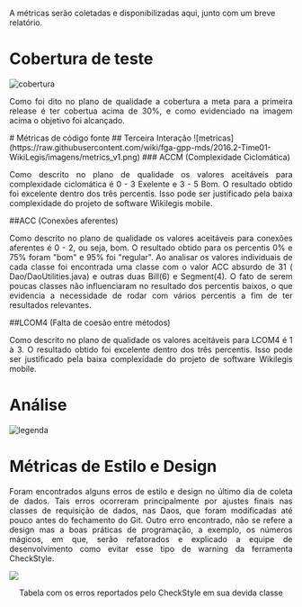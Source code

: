A métricas serão coletadas e disponibilizadas aqui, junto com um breve relatório.
# Cobertura de teste
![cobertura](https://raw.githubusercontent.com/wiki/fga-gpp-mds/2016.2-Time01-WikiLegis/imagens/cobertura.png)
<p align="justify">Como foi dito no plano de qualidade a cobertura a meta para a primeira release é ter cobertua acima de 30%, e como evidenciado na imagem acima o objetivo foi alcançado.</p>
# Métricas de código fonte
## Terceira Interação
![metricas](https://raw.githubusercontent.com/wiki/fga-gpp-mds/2016.2-Time01-WikiLegis/imagens/metrics_v1.png)
### ACCM (Complexidade Ciclomática)
<p align="justify">Como descrito no plano de qualidade os valores aceitáveis para complexidade ciclomática é 0 - 3 Exelente e 3 - 5 Bom. O resultado obtido foi excelente dentro dos três percentis. Isso pode ser justificado pela baixa complexidade do projeto de software Wikilegis mobile.</p>
##ACC (Conexões aferentes)

<p align="justify">Como descrito no plano de qualidade os valores aceitáveis para conexões aferentes é 0 - 2, ou seja, bom. O resultado obtido para os percentis 0% e 75% foram "bom" e 95% foi "regular". Ao analisar os valores individuais de cada classe foi encontrada uma classe com o valor ACC absurdo de 31 ( Dao/DaoUtilities.java) e outras duas Bill(6) e Segment(4). O fato de serem poucas classes não influenciaram no resultado dos percentis baixos, o que evidencia a necessidade de rodar com vários percentis a fim de ter resultados relevantes.</p>

##LCOM4 (Falta de coesão entre métodos)
<p align="justify">Como descrito no plano de qualidade os valores aceitáveis para LCOM4 é 1 à 3. O resultado obtido foi excelente dentro dos três percentis. Isso pode ser justificado pela baixa complexidade do projeto de software Wikilegis mobile.</p>

# Análise
![legenda](https://raw.githubusercontent.com/wiki/fga-gpp-mds/2016.2-Time01-WikiLegis/imagens/legenda.png)

# Métricas de Estilo e Design

<p align="justify">Foram encontrados alguns erros de estilo e design no último dia de coleta de dados. Tais erros ocorreram principalmente por ajustes finais nas classes de requisição de dados, nas Daos, que foram modificadas até pouco antes do fechamento do Git. Outro erro encontrado, não se refere a design mas a boas práticas de programação, a exemplo, os números mágicos, em que, serão refatorados e explicado a equipe de desenvolvimento como evitar esse tipo de warning da ferramenta CheckStyle.</p>

![](https://raw.githubusercontent.com/wiki/fga-gpp-mds/2016.2-Time01-WikiLegis/imagens/iteracao3_checkstyle.png)
<p align="center">Tabela com os erros reportados pelo CheckStyle em sua devida classe</p>
